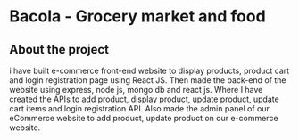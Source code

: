 # Bacola - Grocery market and food
## About the project
i have built e-commerce front-end website to display products, product cart and login registration page using React JS.
Then made the back-end of the website using express, node js, mongo db and react js. Where I have created the APIs to add product, display product, update product, update cart items and login registration API. Also made the admin panel of our eCommerce website to add product, update product on our e-commerce website.

